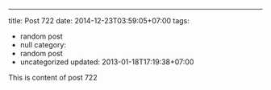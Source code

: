 ---
title: Post 722
date: 2014-12-23T03:59:05+07:00
tags:
  - random post
  - null
category:
  - random post
  - uncategorized
updated: 2013-01-18T17:19:38+07:00

This is content of post 722